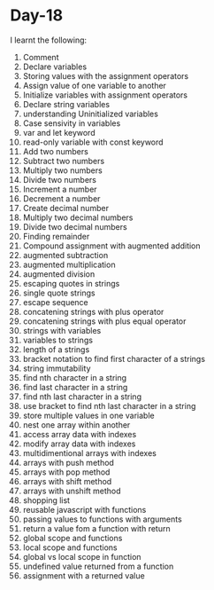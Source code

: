 # Day-18
I learnt the following:

1. Comment
2. Declare variables
3. Storing values with the assignment operators
4. Assign value of one variable to another
5. Initialize variables with assignment operators
6. Declare string variables
7. understanding Uninitialized variables
8. Case sensivity in variables
9. var and let keyword
10. read-only variable with const keyword
11. Add two numbers
12. Subtract two numbers
13. Multiply two numbers
14. Divide two numbers
15. Increment a number
16. Decrement a number
17. Create decimal number 
18. Multiply two decimal numbers
19. Divide two decimal numbers
20. Finding remainder
21. Compound assignment with augmented addition
22. augmented subtraction
23. augmented multiplication
24. augmented division
25. escaping quotes in strings
26. single quote strings
27. escape sequence
28. concatening strings with plus operator
29. concatening strings with plus equal operator
30. strings with variables
31. variables to strings
32. length of a strings
33. bracket notation to find first character of a strings
34. string immutability
35. find nth character in a string
36. find last character in a string
37. find nth last character in a string
38. use bracket to find nth last character in a string
39. store multiple values in one variable
40. nest one array within another
41. access array data with indexes
42. modify array data with indexes
43. multidimentional arrays with indexes
44. arrays with push method
45. arrays with pop method
46. arrays with shift method
47. arrays with unshift method
48. shopping list
49. reusable javascript with functions
50. passing values to functions with arguments
51. return a value fom a function with return
52. global scope and functions
53. local scope and functions
54. global vs local scope in function
55. undefined value returned from a function
56. assignment with a returned value
